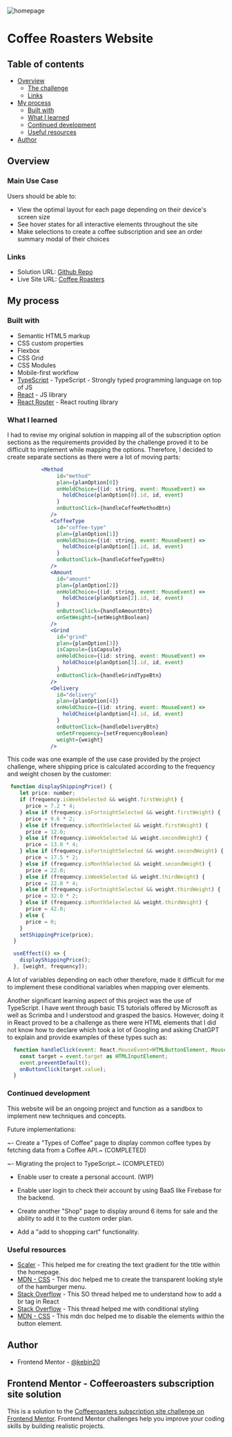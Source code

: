 ![homepage](./screenshots/homepage-desktop.PNG)

# Coffee Roasters Website

## Table of contents

- [Overview](#overview)
  - [The challenge](#the-challenge)
  - [Links](#links)
- [My process](#my-process)
  - [Built with](#built-with)
  - [What I learned](#what-i-learned)
  - [Continued development](#continued-development)
  - [Useful resources](#useful-resources)
- [Author](#author)

## Overview

### Main Use Case

Users should be able to:

- View the optimal layout for each page depending on their device's screen size
- See hover states for all interactive elements throughout the site
- Make selections to create a coffee subscription and see an order summary modal of their choices

### Links

- Solution URL: [Github Repo](https://github.com/kebin20/coffee-roasters-website)
- Live Site URL: [Coffee Roasters](shiny-lollipop-8dea8b.netlify.app/)

## My process

### Built with

- Semantic HTML5 markup
- CSS custom properties
- Flexbox
- CSS Grid
- CSS Modules
- Mobile-first workflow
- [TypeScript](https://www.typescriptlang.org/) - TypeScript - Strongly typed programming language on top of JS
- [React](https://reactjs.org/) - JS library
- [React Router](https://reactrouter.com/en/main) - React routing library

### What I learned

I had to revise my original solution in mapping all of the subscription option sections as the requirements provided by the challenge proved it to be difficult to implement while mapping the options. Therefore, I decided to create separate sections as there were a lot of moving parts:

```jsx
           <Method
                id="method"
                plan={planOption[0]}
                onHoldChoice={(id: string, event: MouseEvent) =>
                  holdChoice(planOption[0].id, id, event)
                }
                onButtonClick={handleCoffeeMethodBtn}
              />
              <CoffeeType
                id="coffee-type"
                plan={planOption[1]}
                onHoldChoice={(id: string, event: MouseEvent) =>
                  holdChoice(planOption[1].id, id, event)
                }
                onButtonClick={handleCoffeeTypeBtn}
              />
              <Amount
                id="amount"
                plan={planOption[2]}
                onHoldChoice={(id: string, event: MouseEvent) =>
                  holdChoice(planOption[2].id, id, event)
                }
                onButtonClick={handleAmountBtn}
                onSetWeight={setWeightBoolean}
              />
              <Grind
                id="grind"
                plan={planOption[3]}
                isCapsule={isCapsule}
                onHoldChoice={(id: string, event: MouseEvent) =>
                  holdChoice(planOption[3].id, id, event)
                }
                onButtonClick={handleGrindTypeBtn}
              />
              <Delivery
                id="delivery"
                plan={planOption[4]}
                onHoldChoice={(id: string, event: MouseEvent) =>
                  holdChoice(planOption[4].id, id, event)
                }
                onButtonClick={handleDeliveryBtn}
                onSetFrequency={setFrequencyBoolean}
                weight={weight}
              />
```
This code was one example of the use case provided by the project challenge, where shipping price is calculated according to the frequency and weight chosen by the customer:

```jsx
 function displayShippingPrice() {
    let price: number;
    if (frequency.isWeekSelected && weight.firstWeight) {
      price = 7.2 * 4;
    } else if (frequency.isFortnightSelected && weight.firstWeight) {
      price = 9.6 * 2;
    } else if (frequency.isMonthSelected && weight.firstWeight) {
      price = 12.0;
    } else if (frequency.isWeekSelected && weight.secondWeight) {
      price = 13.0 * 4;
    } else if (frequency.isFortnightSelected && weight.secondWeight) {
      price = 17.5 * 2;
    } else if (frequency.isMonthSelected && weight.secondWeight) {
      price = 22.0;
    } else if (frequency.isWeekSelected && weight.thirdWeight) {
      price = 22.0 * 4;
    } else if (frequency.isFortnightSelected && weight.thirdWeight) {
      price = 32.0 * 2;
    } else if (frequency.isMonthSelected && weight.thirdWeight) {
      price = 42.0;
    } else {
      price = 0;
    }
    setShippingPrice(price);
  }

  useEffect(() => {
    displayShippingPrice();
  }, [weight, frequency]);
```
A lot of variables depending on each other therefore, made it difficult for me to implement these conditional variables when mapping over elements.

Another significant learning aspect of this project was the use of TypeScript. I have went through basic TS tutorials offered by Microsoft as well as Scrimba and I understood and grasped the basics. However, doing it in React proved to be a challenge as there were HTML elements that I did not know how to declare which took a lot of Googling and asking ChatGPT to explain and provide examples of these types such as:

```jsx 
  function handleClick(event: React.MouseEvent<HTMLButtonElement, MouseEvent>) {
    const target = event.target as HTMLInputElement;
    event.preventDefault();
    onButtonClick(target.value);
  }
```


### Continued development

This website will be an ongoing project and function as a sandbox to implement new techniques and concepts.

Future implementations:

~- Create a "Types of Coffee" page to display common coffee types by fetching data from a Coffee API.~ (COMPLETED)

~- Migrating the project to TypeScript.~ (COMPLETED)

- Enable user to create a personal account. (WIP)

- Enable user login to check their account by using BaaS like Firebase for the backend.

- Create another "Shop" page to display around 6 items for sale and the ability to add it to the custom order plan.

- Add a "add to shopping cart" functionality.

### Useful resources

- [Scaler](https://www.scaler.com/topics/text-gradient-css/) - This helped me for creating the text gradient for the title within the homepage.
- [MDN - CSS](https://developer.mozilla.org/en-US/docs/Web/CSS/background-clip) - This doc helped me to create the transparent looking style of the hamburger menu.
- [Stack Overflow](https://stackoverflow.com/a/50885613) - This SO thread helped me to understand how to add a br tag in React
- [Stack Overflow](https://stackoverflow.com/questions/51498816/how-to-conditionally-apply-styles-in-a-react-component-with-css-modules) - This thread helped me with conditional styling
- [MDN - CSS](https://developer.mozilla.org/en-US/docs/Web/CSS/pointer-events) - This mdn doc helped me to disable the elements within the button element.

## Author

- Frontend Mentor - [@kebin20](https://www.frontendmentor.io/profile/kebin20)

## Frontend Mentor - Coffeeroasters subscription site solution

This is a solution to the [Coffeeroasters subscription site challenge on Frontend Mentor](https://www.frontendmentor.io/challenges/coffeeroasters-subscription-site-5Fc26HVY6). Frontend Mentor challenges help you improve your coding skills by building realistic projects.
